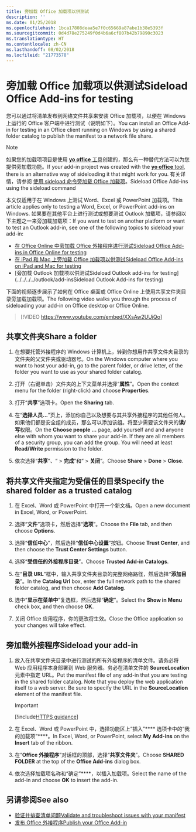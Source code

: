 ```yaml
---
title: 旁加载 Office 加载项以供测试
description: ''
ms.date: 01/25/2018
ms.openlocfilehash: 1bca17808deaa5e7f0c65669a87abe1b38e5393f
ms.sourcegitcommit: 0d4d78e275249f0d4b6a6cf807b42b79890c3023
ms.translationtype: HT
ms.contentlocale: zh-CN
ms.lasthandoff: 08/02/2018
ms.locfileid: "21773578"
---
```

# <a name="sideload-office-add-ins-for-testing"></a><span data-ttu-id="6b08f-102">旁加载 Office 加载项以供测试</span><span class="sxs-lookup"><span data-stu-id="6b08f-102">Sideload Office Add-ins for testing</span></span>

<span data-ttu-id="6b08f-103">您可以通过将清单发布到网络文件共享来安装 Office 加载项，以便在 Windows 上运行的 Office 客户端中进行测试（说明如下）。</span><span class="sxs-lookup"><span data-stu-id="6b08f-103">You can install an Office Add-in for testing in an Office client running on Windows by using a shared folder catalog to publish the manifest to a network file share.</span></span>

> [!NOTE]
> <span data-ttu-id="6b08f-104">如果您的加载项项目是使用 [**yo office** 工具](https://github.com/OfficeDev/generator-office)创建的，那么有一种替代方法可以为您提供旁加载功能。</span><span class="sxs-lookup"><span data-stu-id="6b08f-104">If your add-in project was created with the [**yo office** tool](https://github.com/OfficeDev/generator-office), there is an alternative way of sideloading it that might work for you.</span></span> <span data-ttu-id="6b08f-105">有关详情，请参阅 [使用 sideload 命令旁加载 Office 加载项](sideload-office-addin-using-sideload-command.md)。</span><span class="sxs-lookup"><span data-stu-id="6b08f-105">Sideload Office Add-ins using the sideload command</span></span>

<span data-ttu-id="6b08f-106">本文仅适用于在 Windows 上测试 Word、Excel 或 PowerPoint 加载项。</span><span class="sxs-lookup"><span data-stu-id="6b08f-106">This article applies only to testing a Word, Excel, or PowerPoint add-ins on Windows.</span></span> <span data-ttu-id="6b08f-107">如果要在其他平台上进行测试或想要测试 Outlook 加载项，请参阅以下主题之一来旁加载加载项：</span><span class="sxs-lookup"><span data-stu-id="6b08f-107">If you want to test on another platform or want to test an Outlook add-in, see one of the following topics to sideload your add-in:</span></span>

- [<span data-ttu-id="6b08f-108">在 Office Online 中旁加载 Office 外接程序进行测试</span><span class="sxs-lookup"><span data-stu-id="6b08f-108">Sideload Office Add-ins in Office Online for testing</span></span>](sideload-office-add-ins-for-testing.md)
- [<span data-ttu-id="6b08f-109">在 iPad 和 Mac 上旁加载 Office 加载项以供测试</span><span class="sxs-lookup"><span data-stu-id="6b08f-109">Sideload Office Add-ins on iPad and Mac for testing</span></span>](sideload-an-office-add-in-on-ipad-and-mac.md)
- [<span data-ttu-id="6b08f-110">旁加载 Outlook 加载项以供测试</span><span class="sxs-lookup"><span data-stu-id="6b08f-110">Sideload Outlook add-ins for testing</span></span>](../../../../outlook/add-insSideload Outlook Add-ins for testing)

<span data-ttu-id="6b08f-111">下面的视频逐步展示了如何在 Office 桌面或 Office Online 上使用共享文件夹目录旁加载加载项。</span><span class="sxs-lookup"><span data-stu-id="6b08f-111">The following video walks you through the process of sideloading your add-in on Office desktop or Office Online.</span></span>  


> [!VIDEO https://www.youtube.com/embed/XXsAw2UUiQo]


## <a name="share-a-folder"></a><span data-ttu-id="6b08f-112">共享文件夹</span><span class="sxs-lookup"><span data-stu-id="6b08f-112">Share a folder</span></span>

1. <span data-ttu-id="6b08f-113">在想要托管外接程序的 Windows 计算机上，转到你想用作共享文件夹目录的文件夹的父文件夹或驱动器号。</span><span class="sxs-lookup"><span data-stu-id="6b08f-113">On the Windows computer where you want to host your add-in, go to the parent folder, or drive letter, of the folder you want to use as your shared folder catalog.</span></span>

2. <span data-ttu-id="6b08f-114">打开（右键单击）文件夹的上下文菜单并选择“**属性**”。</span><span class="sxs-lookup"><span data-stu-id="6b08f-114">Open the context menu for the folder (right-click) and choose **Properties**.</span></span>

3. <span data-ttu-id="6b08f-115">打开“**共享**”选项卡。</span><span class="sxs-lookup"><span data-stu-id="6b08f-115">Open the **Sharing** tab.</span></span>

4. <span data-ttu-id="6b08f-p103">在“**选择人员...**”页上，添加你自己以及想要与其共享外接程序的其他任何人。如果他们都是安全组的成员，那么可以添加该组。将至少需要该文件夹的**读/写**权限。</span><span class="sxs-lookup"><span data-stu-id="6b08f-p103">On the **Choose people ...** page, add yourself and and anyone else with whom you want to share your add-in. If they are all members of a security group, you can add the group. You will need at least **Read/Write** permission to the folder.</span></span> 

5. <span data-ttu-id="6b08f-119">依次选择“**共享**”、“ > **完成**”和“ > **关闭**”。</span><span class="sxs-lookup"><span data-stu-id="6b08f-119">Choose **Share** > **Done** > **Close**.</span></span>


## <a name="specify-the-shared-folder-as-a-trusted-catalog"></a><span data-ttu-id="6b08f-120">将共享文件夹指定为受信任的目录</span><span class="sxs-lookup"><span data-stu-id="6b08f-120">Specify the shared folder as a trusted catalog</span></span>
      
1. <span data-ttu-id="6b08f-121">在 Excel、Word 或 PowerPoint 中打开一个新文档。</span><span class="sxs-lookup"><span data-stu-id="6b08f-121">Open a new document in Excel, Word, or PowerPoint.</span></span>
    
2. <span data-ttu-id="6b08f-122">选择“**文件**”选项卡，然后选择“**选项**”。</span><span class="sxs-lookup"><span data-stu-id="6b08f-122">Choose the **File** tab, and then choose **Options**.</span></span>
    
3. <span data-ttu-id="6b08f-123">选择“**信任中心**”，然后选择“**信任中心设置**”按钮。</span><span class="sxs-lookup"><span data-stu-id="6b08f-123">Choose **Trust Center**, and then choose the  **Trust Center Settings** button.</span></span>
    
4. <span data-ttu-id="6b08f-124">选择“**受信任的外接程序目录**”。</span><span class="sxs-lookup"><span data-stu-id="6b08f-124">Choose  **Trusted Add-in Catalogs**.</span></span>
    
5. <span data-ttu-id="6b08f-125">在“**目录 URL**”框中，输入共享文件夹目录的完整网络路径，然后选择“**添加目录**”。</span><span class="sxs-lookup"><span data-stu-id="6b08f-125">In the  **Catalog Url** box, enter the full network path to the shared folder catalog, and then choose **Add Catalog**.</span></span>
    
6. <span data-ttu-id="6b08f-126">选中“**显示在菜单中**”复选框，然后选择“**确定**”。</span><span class="sxs-lookup"><span data-stu-id="6b08f-126">Select the **Show in Menu** check box, and then choose **OK**.</span></span>

7. <span data-ttu-id="6b08f-127">关闭 Office 应用程序，你的更改将生效。</span><span class="sxs-lookup"><span data-stu-id="6b08f-127">Close the Office application so your changes will take effect.</span></span>
    

## <a name="sideload-your-add-in"></a><span data-ttu-id="6b08f-128">旁加载外接程序</span><span class="sxs-lookup"><span data-stu-id="6b08f-128">Sideload your add-in</span></span>

1. <span data-ttu-id="6b08f-p104">放入在共享文件夹目录中进行测试的所有外接程序的清单文件。请务必将 Web 应用程序本身部署到 Web 服务器。务必在清单文件的 **SourceLocation** 元素中指定 URL。</span><span class="sxs-lookup"><span data-stu-id="6b08f-p104">Put the manifest file of any add-in that you are testing in the shared folder catalog. Note that you deploy the web application itself to a web server. Be sure to specify the URL in the **SourceLocation** element of the manifest file.</span></span>

    > [!IMPORTANT]
    > [!include[HTTPS guidance](../includes/https-guidance.md)]

2. <span data-ttu-id="6b08f-132">在 Excel、Word 或 PowerPoint 中，选择功能区上“插入”**** 选项卡中的“我的加载项”****。</span><span class="sxs-lookup"><span data-stu-id="6b08f-132">In Excel, Word, or PowerPoint, select **My Add-ins** on the **Insert** tab of the ribbon.</span></span>

3. <span data-ttu-id="6b08f-133">在“**Office 外接程序**”对话框的顶部，选择“**共享文件夹**”。</span><span class="sxs-lookup"><span data-stu-id="6b08f-133">Choose **SHARED FOLDER** at the top of the **Office Add-ins** dialog box.</span></span>

4. <span data-ttu-id="6b08f-134">依次选择加载项名称和“确定”****，以插入加载项。</span><span class="sxs-lookup"><span data-stu-id="6b08f-134">Select the name of the add-in and choose **OK** to insert the add-in.</span></span>


## <a name="see-also"></a><span data-ttu-id="6b08f-135">另请参阅</span><span class="sxs-lookup"><span data-stu-id="6b08f-135">See also</span></span>

- [<span data-ttu-id="6b08f-136">验证并排查清单问题</span><span class="sxs-lookup"><span data-stu-id="6b08f-136">Validate and troubleshoot issues with your manifest</span></span>](troubleshoot-manifest.md)
- [<span data-ttu-id="6b08f-137">发布 Office 外接程序</span><span class="sxs-lookup"><span data-stu-id="6b08f-137">Publish your Office Add-in</span></span>](../publish/publish.md)
    
